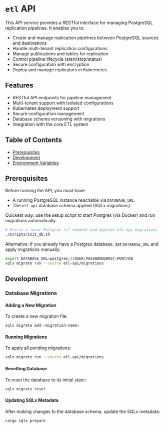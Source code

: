 # `etl` API

This API service provides a RESTful interface for managing PostgreSQL replication pipelines. It enables you to:

- Create and manage replication pipelines between PostgreSQL sources and destinations
- Handle multi-tenant replication configurations
- Manage publications and tables for replication
- Control pipeline lifecycle (start/stop/status)
- Secure configuration with encryption
- Deploy and manage replicators in Kubernetes

## Features

- RESTful API endpoints for pipeline management
- Multi-tenant support with isolated configurations
- Kubernetes deployment support
- Secure configuration management
- Database schema versioning with migrations
- Integration with the core ETL system

## Table of Contents

- [Prerequisites](#prerequisites)
- [Development](#development)
- [Environment Variables](#environment-variables)

## Prerequisites

Before running the API, you must have:

- A running PostgreSQL instance reachable via `DATABASE_URL`.
- The `etl-api` database schema applied (SQLx migrations).

Quickest way: use the setup script to start Postgres (via Docker) and run migrations automatically.

```bash
# Starts a local Postgres (if needed) and applies etl-api migrations
./scripts/init_db.sh
```

Alternative: if you already have a Postgres database, set `DATABASE_URL` and apply migrations manually:

```bash
export DATABASE_URL=postgres://USER:PASSWORD@HOST:PORT/DB
sqlx migrate run --source etl-api/migrations
```

## Development

### Database Migrations

#### Adding a New Migration

To create a new migration file:

```bash
sqlx migrate add <migration-name>
```

#### Running Migrations

To apply all pending migrations:

```bash
sqlx migrate run --source etl-api/migrations
```

#### Resetting Database

To reset the database to its initial state:

```bash
sqlx migrate reset
```

#### Updating SQLx Metadata

After making changes to the database schema, update the SQLx metadata:

```bash
cargo sqlx prepare
```
